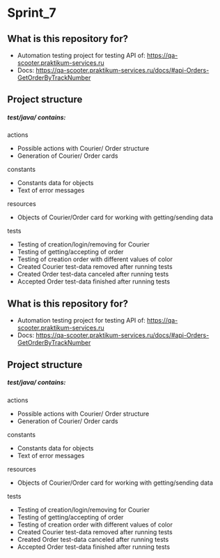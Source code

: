 # Sprint_7

<h2>What is this repository for?</h2>
<ul>
<li> Automation testing project for testing API of: <a href="https://qa-scooter.praktikum-services.ru/"> https://qa-scooter.praktikum-services.ru </a>
</li>
<li> Docs: <a href="https://qa-scooter.praktikum-services.ru/docs/"> https://qa-scooter.praktikum-services.ru/docs/#api-Orders-GetOrderByTrackNumber </a>
</li>
</ul>

<h2>Project structure</h2>
<h5>test/java/ contains:</h5>
actions
<ul>
<li> Possible actions with Courier/ Order structure </li> 
<li> Generation of Courier/ Order cards </li>
</ul>

constants
<ul>
<li> Constants data for objects </li> 
<li> Text of error messages </li>
</ul>

resources
<ul>
<li> Objects of Courier/Order card for working with getting/sending data  </li>
</ul>

tests
<ul>
<li> Testing of creation/login/removing for Courier </li> 
<li> Testing of getting/accepting of order</li> 
<li> Testing of creation order with different values of color </li>
<li> Created Courier test-data removed after running tests</li>
<li> Created Order test-data canceled after running tests</li>
<li> Accepted Order test-data finished after running tests</li>
</ul>

<h2>What is this repository for?</h2>
<ul>
<li> Automation testing project for testing API of: <a href="https://qa-scooter.praktikum-services.ru/"> https://qa-scooter.praktikum-services.ru </a>
</li>
<li> Docs: <a href="https://qa-scooter.praktikum-services.ru/docs/"> https://qa-scooter.praktikum-services.ru/docs/#api-Orders-GetOrderByTrackNumber </a>
</li>
</ul>

<h2>Project structure</h2>
<h5>test/java/ contains:</h5>
actions
<ul>
<li> Possible actions with Courier/ Order structure </li> 
<li> Generation of Courier/ Order cards </li>
</ul>

constants
<ul>
<li> Constants data for objects </li> 
<li> Text of error messages </li>
</ul>

resources
<ul>
<li> Objects of Courier/Order card for working with getting/sending data  </li>
</ul>

tests
<ul>
<li> Testing of creation/login/removing for Courier </li> 
<li> Testing of getting/accepting of order</li> 
<li> Testing of creation order with different values of color </li>
<li> Created Courier test-data removed after running tests</li>
<li> Created Order test-data canceled after running tests</li>
<li> Accepted Order test-data finished after running tests</li>
</ul>
